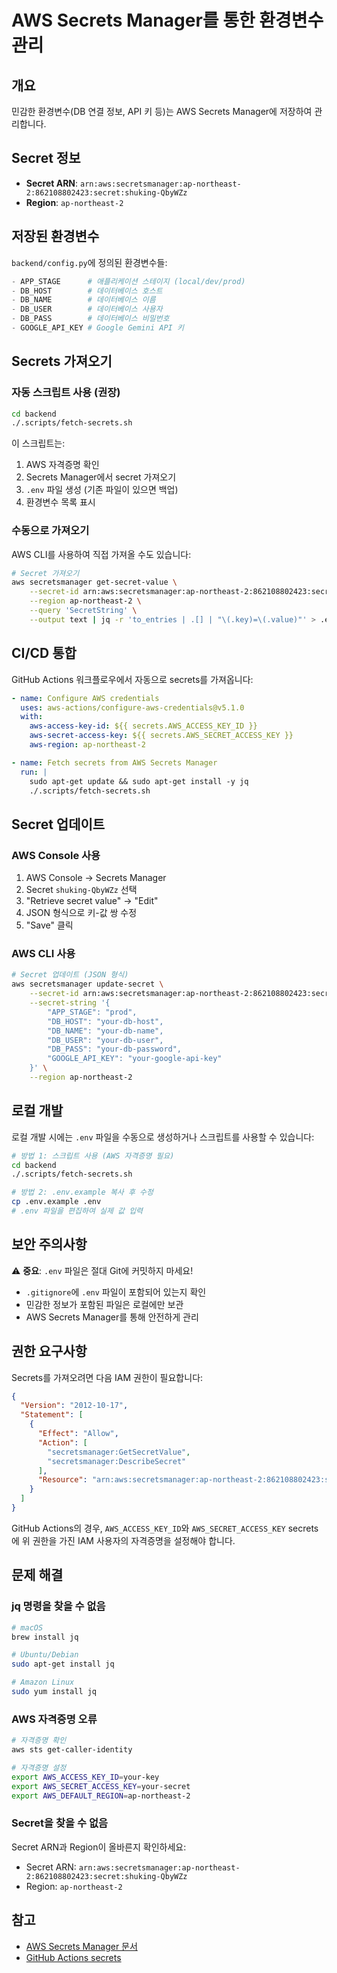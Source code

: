 # AWS Secrets Manager를 통한 환경변수 관리

## 개요

민감한 환경변수(DB 연결 정보, API 키 등)는 AWS Secrets Manager에 저장하여 관리합니다.

## Secret 정보

- **Secret ARN**: `arn:aws:secretsmanager:ap-northeast-2:862108802423:secret:shuking-QbyWZz`
- **Region**: `ap-northeast-2`

## 저장된 환경변수

`backend/config.py`에 정의된 환경변수들:

```python
- APP_STAGE      # 애플리케이션 스테이지 (local/dev/prod)
- DB_HOST        # 데이터베이스 호스트
- DB_NAME        # 데이터베이스 이름
- DB_USER        # 데이터베이스 사용자
- DB_PASS        # 데이터베이스 비밀번호
- GOOGLE_API_KEY # Google Gemini API 키
```

## Secrets 가져오기

### 자동 스크립트 사용 (권장)

```bash
cd backend
./.scripts/fetch-secrets.sh
```

이 스크립트는:
1. AWS 자격증명 확인
2. Secrets Manager에서 secret 가져오기
3. `.env` 파일 생성 (기존 파일이 있으면 백업)
4. 환경변수 목록 표시

### 수동으로 가져오기

AWS CLI를 사용하여 직접 가져올 수도 있습니다:

```bash
# Secret 가져오기
aws secretsmanager get-secret-value \
    --secret-id arn:aws:secretsmanager:ap-northeast-2:862108802423:secret:shuking-QbyWZz \
    --region ap-northeast-2 \
    --query 'SecretString' \
    --output text | jq -r 'to_entries | .[] | "\(.key)=\(.value)"' > .env
```

## CI/CD 통합

GitHub Actions 워크플로우에서 자동으로 secrets를 가져옵니다:

```yaml
- name: Configure AWS credentials
  uses: aws-actions/configure-aws-credentials@v5.1.0
  with:
    aws-access-key-id: ${{ secrets.AWS_ACCESS_KEY_ID }}
    aws-secret-access-key: ${{ secrets.AWS_SECRET_ACCESS_KEY }}
    aws-region: ap-northeast-2

- name: Fetch secrets from AWS Secrets Manager
  run: |
    sudo apt-get update && sudo apt-get install -y jq
    ./.scripts/fetch-secrets.sh
```

## Secret 업데이트

### AWS Console 사용

1. AWS Console → Secrets Manager
2. Secret `shuking-QbyWZz` 선택
3. "Retrieve secret value" → "Edit"
4. JSON 형식으로 키-값 쌍 수정
5. "Save" 클릭

### AWS CLI 사용

```bash
# Secret 업데이트 (JSON 형식)
aws secretsmanager update-secret \
    --secret-id arn:aws:secretsmanager:ap-northeast-2:862108802423:secret:shuking-QbyWZz \
    --secret-string '{
        "APP_STAGE": "prod",
        "DB_HOST": "your-db-host",
        "DB_NAME": "your-db-name",
        "DB_USER": "your-db-user",
        "DB_PASS": "your-db-password",
        "GOOGLE_API_KEY": "your-google-api-key"
    }' \
    --region ap-northeast-2
```

## 로컬 개발

로컬 개발 시에는 `.env` 파일을 수동으로 생성하거나 스크립트를 사용할 수 있습니다:

```bash
# 방법 1: 스크립트 사용 (AWS 자격증명 필요)
cd backend
./.scripts/fetch-secrets.sh

# 방법 2: .env.example 복사 후 수정
cp .env.example .env
# .env 파일을 편집하여 실제 값 입력
```

## 보안 주의사항

⚠️ **중요**: `.env` 파일은 절대 Git에 커밋하지 마세요!

- `.gitignore`에 `.env` 파일이 포함되어 있는지 확인
- 민감한 정보가 포함된 파일은 로컬에만 보관
- AWS Secrets Manager를 통해 안전하게 관리

## 권한 요구사항

Secrets를 가져오려면 다음 IAM 권한이 필요합니다:

```json
{
  "Version": "2012-10-17",
  "Statement": [
    {
      "Effect": "Allow",
      "Action": [
        "secretsmanager:GetSecretValue",
        "secretsmanager:DescribeSecret"
      ],
      "Resource": "arn:aws:secretsmanager:ap-northeast-2:862108802423:secret:shuking-QbyWZz"
    }
  ]
}
```

GitHub Actions의 경우, `AWS_ACCESS_KEY_ID`와 `AWS_SECRET_ACCESS_KEY` secrets에 위 권한을 가진 IAM 사용자의 자격증명을 설정해야 합니다.

## 문제 해결

### jq 명령을 찾을 수 없음

```bash
# macOS
brew install jq

# Ubuntu/Debian
sudo apt-get install jq

# Amazon Linux
sudo yum install jq
```

### AWS 자격증명 오류

```bash
# 자격증명 확인
aws sts get-caller-identity

# 자격증명 설정
export AWS_ACCESS_KEY_ID=your-key
export AWS_SECRET_ACCESS_KEY=your-secret
export AWS_DEFAULT_REGION=ap-northeast-2
```

### Secret을 찾을 수 없음

Secret ARN과 Region이 올바른지 확인하세요:
- Secret ARN: `arn:aws:secretsmanager:ap-northeast-2:862108802423:secret:shuking-QbyWZz`
- Region: `ap-northeast-2`

## 참고

- [AWS Secrets Manager 문서](https://docs.aws.amazon.com/secretsmanager/)
- [GitHub Actions secrets](https://docs.github.com/en/actions/security-guides/encrypted-secrets)

